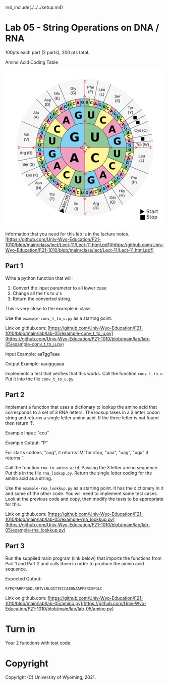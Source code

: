 

m4_include(./../../setup.m4)

# Lab 05 - String Operations on DNA / RNA

100pts each part (2 parts), 200 pts total.


Amino Acid Coding Table

![Aminoacids_table.svg](./Aminoacids_table.svg)

Information that you need for this lab is in the lecture notes.
[https://github.com/Univ-Wyo-Education/F21-1010/blob/main/class/lect/Lect-11/Lect-11.html.pdf](https://github.com/Univ-Wyo-Education/F21-1010/blob/main/class/lect/Lect-11/Lect-11.html.pdf)

## Part 1

Write a python function that will: 

1.  Convert the input parameter to all lower case
2.  Change all the t's to u's
3.  Return the converted string.

This is very close to the example in class.

Use the `example-conv_t_to_u.py` as a starting point.

Link on github.com: [https://github.com/Univ-Wyo-Education/F21-1010/blob/main/lab/lab-05/example-conv_t_to_u.py](https://github.com/Univ-Wyo-Education/F21-1010/blob/main/lab/lab-05/example-conv_t_to_u.py)

Input Example: aaTggTaaa

Output Example:  aaugguaaa

Implements a test that verifies that this works.  Call the function `conv_t_to_u`
Put it into the file `conv_t_to_u.py`.




## Part 2

Implement a function that uses a dictionary to lookup the amino acid
that corresponds to a set of 3 RNA letters.    The lookup takes in
a 3 letter codon string and returns a single letter amino acid.
If the three letter is not found then return '!'.

Example Input: "ccu" 

Example Output: "P"

For starts codons, "aug",  it returns 'M' for stop, "uaa", "uag", "uga" it returns '.'

Call the function `rna_to_amino_acid`.  Passing the 3 letter amino sequence.
Put this in the file `rna_lookup.py`.
Return the single letter coding for the amino acid as a string.

Use the `example-rna_lookkup.py` as a starting point.    It has the dictionary in it
and some of the other code.  You will need to implement some test cases.  Look at
the previous code and copy, then modify the tests to be appropriate for this.

Link on github.com: [https://github.com/Univ-Wyo-Education/F21-1010/blob/main/lab/lab-05/example-rna_lookkup.py](https://github.com/Univ-Wyo-Education/F21-1010/blob/main/lab/lab-05/example-rna_lookkup.py)





## Part 3

Run the supplied main program (link below) that imports the functions from Part 1 and Part 2 and
calls them in order to produce the amino acid sequence.

Expected Output:

```
RYPQPARPPGSDLRRTVLRLQSTTEICAEDNAAPPSRCSPGLC
```

Link on github.com: [https://github.com/Univ-Wyo-Education/F21-1010/blob/main/lab/lab-05/amino.py](https://github.com/Univ-Wyo-Education/F21-1010/blob/main/lab/lab-05/amino.py)




# Turn in

Your 2 functions with test code.















# Copyright

Copyright (C) University of Wyoming, 2021.
